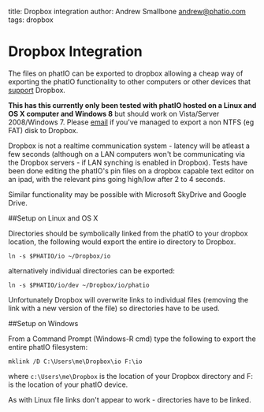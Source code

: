 title:	Dropbox integration
author:	Andrew Smallbone <andrew@phatio.com>
tags:	dropbox


# Dropbox Integration

The files on phatIO can be exported to dropbox allowing a cheap way of exporting the phatIO functionality to other computers or other devices that [support](https://www.dropbox.com/mobile) Dropbox.

__This has this currently only been tested with phatIO hosted on a Linux and OS X computer and Windows 8__ but should work on Vista/Server 2008/Windows 7.  Please [email](mailto:andrew@phatio.com) if you've managed to export a non NTFS (eg FAT) disk to Dropbox.

Dropbox is not a realtime communication system - latency will be atleast a few seconds (although on a LAN computers won't be communicating via the Dropbox servers - if LAN synching is enabled in Dropbox).  Tests have been done editing the phatIO's pin files on a dropbox capable text editor on an ipad, with the relevant pins going high/low after 2 to 4 seconds.

Similar functionality may be possible with Microsoft SkyDrive and Google Drive.


##Setup on Linux and OS X


Directories should be symbolically linked from the phatIO to your dropbox location, the following would export the entire io directory to Dropbox.

	ln -s $PHATIO/io ~/Dropbox/io
	
alternatively individual directories can be exported:

	ln -s $PHATIO/io/dev ~/Dropbox/io/phatio

Unfortunately Dropbox will overwrite links to individual files (removing the link with a new version of the file) so directories have to be used.

##Setup on Windows

From a Command Prompt (Windows-R cmd) type the following to export the entire phatIO filesystem:

	mklink /D C:\Users\me\Dropbox\io F:\io

where `c:\Users\me\Dropbox` is the location of your Dropbox directory and F: is the location of your phatIO device.

As with Linux file links don't appear to work - directories have to be linked.